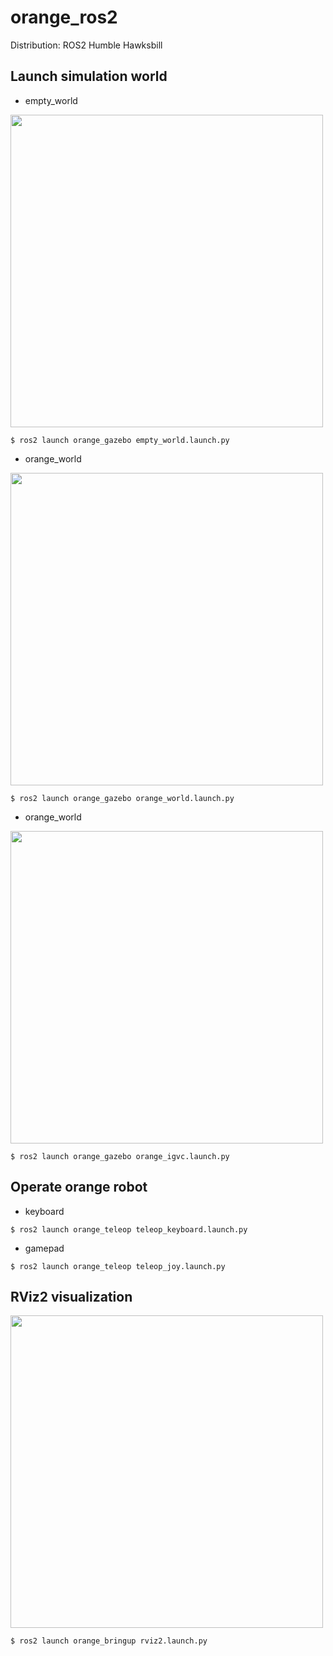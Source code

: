# orange_ros2
Distribution: ROS2 Humble Hawksbill
## Launch simulation world
- empty_world
<img src="https://user-images.githubusercontent.com/84959376/211162608-ba114bec-af38-4f07-95ed-8c0dbecca21b.png" width="500px">

```
$ ros2 launch orange_gazebo empty_world.launch.py
```
- orange_world
<img src="https://user-images.githubusercontent.com/84959376/211162925-7293f724-f4dd-422d-8253-d741626cc434.png" width="500px">

```
$ ros2 launch orange_gazebo orange_world.launch.py
```
- orange_world
<img src="https://user-images.githubusercontent.com/84959376/211162991-aa3b2bfa-9334-4122-9f7d-2babdb99efc7.png" width="500px">

```
$ ros2 launch orange_gazebo orange_igvc.launch.py
```
## Operate orange robot
- keyboard

```
$ ros2 launch orange_teleop teleop_keyboard.launch.py
```
- gamepad

```
$ ros2 launch orange_teleop teleop_joy.launch.py
```
## RViz2 visualization
<img src="https://user-images.githubusercontent.com/84959376/211163308-5fdca67e-702c-41f3-9fe2-11d8d5033efd.png" width="500px">

```
$ ros2 launch orange_bringup rviz2.launch.py
```
